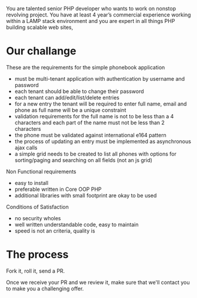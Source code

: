 You are talented senior PHP developer who wants to work on nonstop revolving project. You have at least 4 year’s commercial experience working within a LAMP stack environment and you are expert in all things PHP building scalable web sites, 


# Our challange

These are the requirements for the simple phonebook application

- must be multi-tenant application with authentication by username and password
- each tenant should be able to change their password
- each tenant can add/edit/list/delete entries
- for a new entry the tenant will be required to enter full name, email and phone as full name will be a unique constraint
- validation requirements for the full name is not to be less than a 4 characters and each part of the name must not be less than 2 characters
- the phone must be validated against international e164 pattern
- the process of updating an entry must be implemented as asynchronous ajax calls
- a simple grid needs to be created to list all phones with options for sorting/paging and searching on all fields (not an js grid)


Non Functional requirements
- easy to install
- preferable written in Core OOP PHP
- additional libraries with small footprint are okay to be used

Conditions of Satisfaction
- no security wholes
- well written understandable code, easy to maintain
- speed is not an criteria, quality is

# The process

Fork it, roll it, send a PR. 

Once we receive your PR and we review it, make sure that we'll contact you to make you a challenging offer.